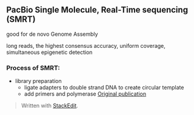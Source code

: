## PacBio Single Molecule, Real-Time sequencing (SMRT)
good for de novo Genome Assembly

long reads, the highest consensus accuracy, uniform coverage, simultaneous epigenetic detection

### Process of SMRT:
- library preparation
	+ ligate adapters to double strand DNA to create circular template
	+ add primers and polymerase
[Original publication](https://science.sciencemag.org/content/323/5910/133/tab-pdf)

> Written with [StackEdit](https://stackedit.io/).
<!--stackedit_data:
eyJoaXN0b3J5IjpbMTYwNjk4MjAzNCwtMTU4Nzg4MTQ1NiwtMj
ExOTc2MDk3OF19
-->